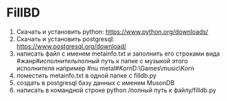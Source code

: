 # FillBD
1. Скачать и установить python: https://www.python.org/downloads/
2. Скачать и установить postgresql: https://www.postgresql.org/download/
3. написать файл с именем metainfo.txt и заполнить его строками вида #жанр#$исполнитель$полный путь к папке с музыкой этого исполнителя 
например #nu metal#$Korn$D:\Games\music\Korn
4. поместить metainfo.txt в одной папке с filldb.py
5. создать в postgresql базу данных с именем MusonDB
6. написать в командной строке python /полный путь к файлу/filldb.py
